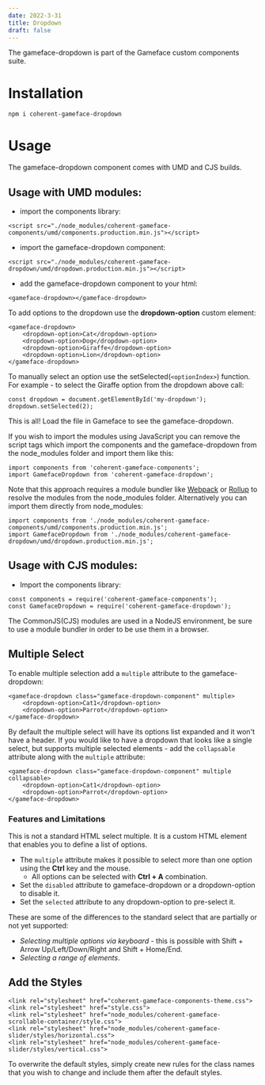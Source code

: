```yaml
---
date: 2022-3-31
title: Dropdown
draft: false
---
```


<!--Copyright (c) Coherent Labs AD. All rights reserved. Licensed under the MIT License. See License.txt in the project root for license information. -->

The gameface-dropdown is part of the Gameface custom components suite.

# Installation

`npm i coherent-gameface-dropdown`

# Usage

The gameface-dropdown component comes with UMD and CJS builds.

## Usage with UMD modules:

- import the components library:

```{.html}
<script src="./node_modules/coherent-gameface-components/umd/components.production.min.js"></script>
```

- import the gameface-dropdown component:

```{.html}
<script src="./node_modules/coherent-gameface-dropdown/umd/dropdown.production.min.js"></script>
```

- add the gameface-dropdown component to your html:

```{.html}
<gameface-dropdown></gameface-dropdown>
```

To add options to the dropdown use the **dropdown-option** custom element:

```{.html}
<gameface-dropdown>
    <dropdown-option>Cat</dropdown-option>
    <dropdown-option>Dog</dropdown-option>
    <dropdown-option>Giraffe</dropdown-option>
    <dropdown-option>Lion</dropdown-option>
</gameface-dropdown>
```

To manually select an option use the setSelected(`<optionIndex>`) function. For example - to select the Giraffe option from the dropdown above call:

```{.js}
const dropdown = document.getElementById('my-dropdown');
dropdown.setSelected(2);
```

This is all! Load the file in Gameface to see the gameface-dropdown.

If you wish to import the modules using JavaScript you can remove the script tags which import the components and the gameface-dropdown from the node_modules folder and import them like this:

```{.js}
import components from 'coherent-gameface-components';
import GamefaceDropdown from 'coherent-gameface-dropdown';
```

Note that this approach requires a module bundler like [Webpack](https://webpack.js.org/) or [Rollup](https://rollupjs.org/guide/en/) to resolve the modules from the node_modules folder. Alternatively you can import them directly from node_modules:

```{.js}
import components from './node_modules/coherent-gameface-components/umd/components.production.min.js';
import GamefaceDropdown from './node_modules/coherent-gameface-dropdown/umd/dropdown.production.min.js';
```

## Usage with CJS modules:

- Import the components library:

```{.js}
const components = require('coherent-gameface-components');
const GamefaceDropdown = require('coherent-gameface-dropdown');
```

The CommonJS(CJS) modules are used in a NodeJS environment, be sure to use a module bundler in order to be use them in a browser.

## Multiple Select

To enable multiple selection add a `multiple` attribute to the gameface-dropdown:

```{.html}
<gameface-dropdown class="gameface-dropdown-component" multiple>
    <dropdown-option>Cat1</dropdown-option>
    <dropdown-option>Parrot</dropdown-option>
</gameface-dropdown>
```

By default the multiple select will have its options list expanded and it won't have a header. If you would like to have a dropdown that looks like a single select, but supports multiple selected elements - add the `collapsable` attribute along with the `multiple` attribute:

```{.html}
<gameface-dropdown class="gameface-dropdown-component" multiple collapsable>
    <dropdown-option>Cat1</dropdown-option>
    <dropdown-option>Parrot</dropdown-option>
</gameface-dropdown>
```

### Features and Limitations

This is not a standard HTML select multiple. It is a custom HTML element that enables you to define a list of options.

- The `multiple` attribute makes it possible to select more than one option using the **Ctrl** key and the mouse.
  - All options can be selected with **Ctrl + A** combination.
- Set the `disabled` attribute to gameface-dropdown or a dropdown-option to disable it.
- Set the `selected` attribute to any dropdown-option to pre-select it.

These are some of the differences to the standard select that are partially or not yet supported:

- *Selecting multiple options via keyboard* - this is possible with Shift + Arrow Up/Left/Down/Right and Shift + Home/End.
- *Selecting a range of elements*.

## Add the Styles

```{.css}
<link rel="stylesheet" href="coherent-gameface-components-theme.css">
<link rel="stylesheet" href="style.css">
<link rel="stylesheet" href="node_modules/coherent-gameface-scrollable-container/style.css">
<link rel="stylesheet" href="node_modules/coherent-gameface-slider/styles/horizontal.css">
<link rel="stylesheet" href="node_modules/coherent-gameface-slider/styles/vertical.css">
```

To overwrite the default styles, simply create new rules for the class names that you wish to change and include them after the default styles.
